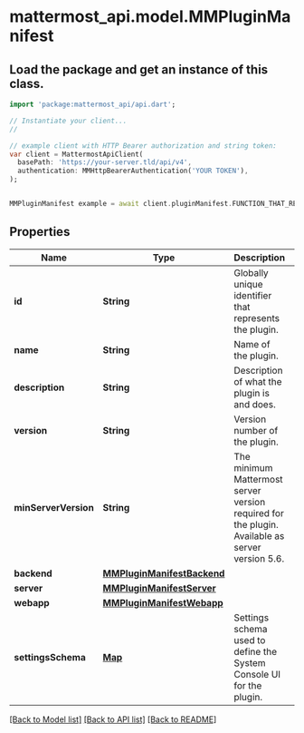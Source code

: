 # mattermost_api.model.MMPluginManifest

## Load the package and get an instance of this class.
```dart
import 'package:mattermost_api/api.dart';

// Instantiate your client...
//

// example client with HTTP Bearer authorization and string token:
var client = MattermostApiClient(
  basePath: 'https://your-server.tld/api/v4',
  authentication: MMHttpBearerAuthentication('YOUR TOKEN'),
);


MMPluginManifest example = await client.pluginManifest.FUNCTION_THAT_RETURNS_THIS_CLASS();

```

## Properties
Name | Type | Description | Notes
------------ | ------------- | ------------- | -------------
**id** | **String** | Globally unique identifier that represents the plugin. | [optional] 
**name** | **String** | Name of the plugin. | [optional] 
**description** | **String** | Description of what the plugin is and does. | [optional] 
**version** | **String** | Version number of the plugin. | [optional] 
**minServerVersion** | **String** | The minimum Mattermost server version required for the plugin.  Available as server version 5.6.  | [optional] 
**backend** | [**MMPluginManifestBackend**](MMPluginManifestBackend.md) |  | [optional] 
**server** | [**MMPluginManifestServer**](MMPluginManifestServer.md) |  | [optional] 
**webapp** | [**MMPluginManifestWebapp**](MMPluginManifestWebapp.md) |  | [optional] 
**settingsSchema** | [**Map**](.md) | Settings schema used to define the System Console UI for the plugin. | [optional] 

[[Back to Model list]](../GENERATED_README.md#documentation-for-models) [[Back to API list]](../GENERATED_README.md#documentation-for-api-endpoints) [[Back to README]](../GENERATED_README.md)


